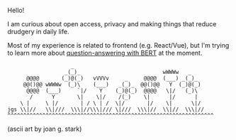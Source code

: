 Hello! 

I am curious about open access, privacy and making things that reduce drudgery in daily life. 

Most of my experience is related to frontend (e.g. React/Vue), but I'm trying to learn more about [question-answering with BERT](https://bert.tomoe.asia) at the moment.
```
                    _
                  _(_)_                          wWWWw   _
      @@@@       (_)@(_)   vVVVv     _     @@@@  (___) _(_)_
     @@()@@ wWWWw  (_)\    (___)   _(_)_  @@()@@   Y  (_)@(_)
      @@@@  (___)     `|/    Y    (_)@(_)  @@@@   \|/   (_)\
       /      Y       \|    \|/    /(_)    \|      |/      |
    \ |     \ |/       | / \ | /  \|/       |/    \|      \|/
jgs \\|//   \\|///  \\\|//\\\|/// \|///  \\\|//  \\|//  \\\|// 
^^^^^^^^^^^^^^^^^^^^^^^^^^^^^^^^^^^^^^^^^^^^^^^^^^^^^^^^^^^^^^^^^
```
(ascii art by joan g. stark)
